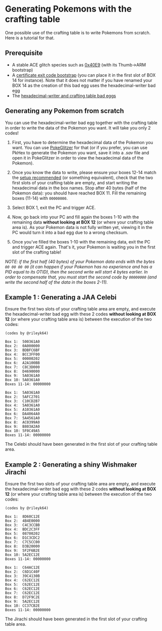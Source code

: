 # Generating Pokemons with the crafting table

One possible use of the crafting table is to write Pokemons from scratch. Here is a tutorial for that.

## Prerequisite

- A stable ACE glitch species such as [0x40E9](stable-ace.md) (with its Thumb->ARM bootstrap)
- A [certificate exit code bootstrap](exit-code.md) (you can place it in the first slot of BOX 14 for instance). Note that it does not matter if you have renamed your BOX 14 as the creation of this bad egg uses the hexadecimal-writer bad egg
- The [hexadecimal-writer and crafting table bad eggs](hex-writer.md)

## Generating any Pokemon from scratch

You can use the hexadecimal-writer bad egg together with the crafting table in order to write the data of the Pokemon you want. It will take you only 2 codes!

1. First, you have to determine the hexadecimal data of the Pokemon you want. You can use [PokeGlitzer](https://github.com/E-Sh4rk/PokeGlitzer) for that (or if you prefer, you can use PkHex to generate the Pokemon you want, save it into a *.sav* file and open it in PokeGlitzer in order to view the hexadecimal data of the Pokemon).

2. Once you know the data to write, please ensure your boxes 12-14 match the [setup recommended](hex-writer.md) (or something equivalent), check that the two first slots of your crafting table are empty, and start writing the hexadecimal data in the box names. Stop after 40 bytes (half of the Pokemon data): you should have reached BOX 11. Fill the remaining boxes (11-14) with `00000000`.
   
3. Select BOX 1, exit the PC and trigger ACE.
   
4. Now, go back into your PC and fill again the boxes 1-10 with the remaining data **without looking at BOX 12** (or where your crafting table area is). As your Pokemon data is not fully written yet, viewing it in the PC would turn it into a bad egg due to a wrong checksum.

5. Once you've filled the boxes 1-10 with the remaining data, exit the PC and trigger ACE again. That's it, your Pokemon is waiting you in the first slot of the crafting table!

*NOTE: if the first half (40 bytes) of your Pokemon data ends with the bytes `00 00 00 00` (it can happen if your Pokemon has no experience and has a PID equal to its OTID), then the second write will start 4 bytes earlier. In order to compensate that, you must start the second code by `00000000` (and write the second half of the data in the boxes 2-11).*

## Example 1 : Generating a JAA Celebi

Ensure the first two slots of your crafting table area are empty, and execute the hexadecimal-writer bad egg with these 2 codes **without looking at BOX 12** (or where your crafting table area is) between the execution of the two codes:

```
(codes by @rileyk64)

Box 1:  500361A0
Box 2:  0A000000
Box 3:  BDBFC6BF
Box 4:  BCC3FF00
Box 5:  00000202
Box 6:  A2A100BB
Box 7:  C8C3D000
Box 8:  D4690000
Box 9:  5A0361A0
Box 10: 5A0361A0
Boxes 11-14: 00000000

Box 1:  5A0361A0
Box 2:  5AFC2701
Box 3:  C10CD2B7
Box 4:  5A0361A0
Box 5:  A10361A0
Box 6:  DA4064A0
Box 7:  5A4561A0
Box 8:  AC0399A0
Box 9:  B803A2A0
Box 10: 5F0C49A5
Boxes 11-14: 00000000
```

The Celebi should have been generated in the first slot of your crafting table area.

## Example 2 : Generating a shiny Wishmaker Jirachi

Ensure the first two slots of your crafting table area are empty, and execute the hexadecimal-writer bad egg with these 2 codes **without looking at BOX 12** (or where your crafting table area is) between the execution of the two codes:

```
(codes by @rileyk64)

Box 1:  8D60C12E
Box 2:  4B4E0000
Box 3:  C4C3CCBB
Box 4:  BDC2C3FF
Box 5:  08700202
Box 6:  D1C3CDC2
Box 7:  C7C5CC00
Box 8:  D3B20000
Box 9:  5F2F6B2E
Box 10: 5A2EC12E
Boxes 11-14: 00000000

Box 1:  C64AC12E
Box 2:  C6D1C40F
Box 3:  39C4130B
Box 4:  C62EC12E
Box 5:  C62EC12E
Box 6:  C62EC12E
Box 7:  C62EC12E
Box 8:  D72F9C2E
Box 9:  5A2EC12E
Box 10: CC37CB2E
Boxes 11-14: 00000000
```

The Jirachi should have been generated in the first slot of your crafting table area.
